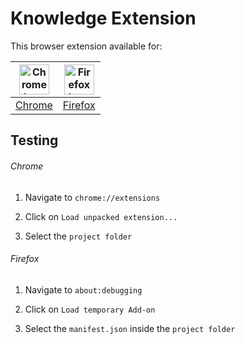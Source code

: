 # Knowledge Extension

This browser extension available for:

| <a href="https://chrome.google.com/webstore/"><img src="https://cloud.githubusercontent.com/assets/398893/15528951/e9f5dc0a-21fd-11e6-86e7-8a0cad6e7548.png" width="48px" height="48px" alt="Chrome logo"></a> | <a href="https://addons.mozilla.org/en-US/firefox/"><img src="https://cloud.githubusercontent.com/assets/398893/15528952/ea095cc6-21fd-11e6-9aae-d67479edd442.png" width="48px" height="48px" alt="Firefox logo"></a> |
|:---:|:---:|
| [Chrome](https://chrome.google.com/webstore/) | [Firefox](https://addons.mozilla.org/en-US/firefox//) |

## Testing

###### Chrome

1. Navigate to `chrome://extensions`

2. Click on `Load unpacked extension...`

3. Select the `project folder`

###### Firefox

1. Navigate to `about:debugging`

2. Click on `Load temporary Add-on`

3. Select the `manifest.json` inside the `project folder`
